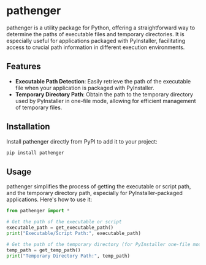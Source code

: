 # pathenger

pathenger is a utility package for Python, offering a straightforward way to determine the paths of executable files and temporary directories. It is especially useful for applications packaged with PyInstaller, facilitating access to crucial path information in different execution environments.

## Features

- **Executable Path Detection**: Easily retrieve the path of the executable file when your application is packaged with PyInstaller.
- **Temporary Directory Path**: Obtain the path to the temporary directory used by PyInstaller in one-file mode, allowing for efficient management of temporary files.

## Installation

Install pathenger directly from PyPI to add it to your project:

```bash
pip install pathenger
```

## Usage

pathenger simplifies the process of getting the executable or script path, and the temporary directory path, especially for PyInstaller-packaged applications. Here's how to use it:

```python
from pathenger import *

# Get the path of the executable or script
executable_path = get_executable_path()
print("Executable/Script Path:", executable_path)

# Get the path of the temporary directory (for PyInstaller one-file mode)
temp_path = get_temp_path()
print("Temporary Directory Path:", temp_path)
```
